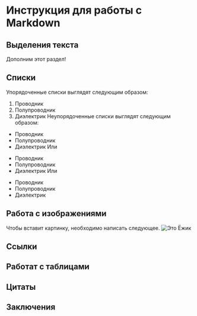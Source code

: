 # Инструкция для работы с Markdown

## Выделения текста

Дополним этот раздел!

## Списки

Упорядоченные списки выглядят следующим образом:

1.	Проводник
2.	Полупроводник
3.	Диэлектрик
Неупорядоченные списки выглядят следующим образом:

* Проводник
* Полупроводник
* Диэлектрик
Или

- Проводник
- Полупроводник
- Диэлектрик
Или

+ Проводник
+ Полупроводник
+ Диэлектрик

## Работа с изображениями

Чтобы вставит картинку, необходимо написать следующее.
![Это Ёжик](Ezik.jpg)

## Ссылки

## Работат с таблицами

## Цитаты

## Заключения
